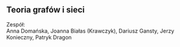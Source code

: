## Teoria grafów i sieci

Zespół:  
Anna Domańska, Joanna Białas (Krawczyk), Dariusz Gansty,
Jerzy Konieczny, Patryk Dragon 